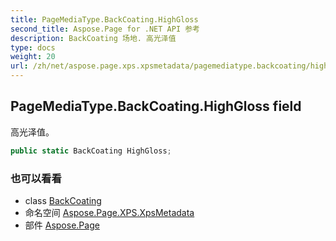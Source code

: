 ```yaml
---
title: PageMediaType.BackCoating.HighGloss
second_title: Aspose.Page for .NET API 参考
description: BackCoating 场地. 高光泽值
type: docs
weight: 20
url: /zh/net/aspose.page.xps.xpsmetadata/pagemediatype.backcoating/highgloss/
---
```

## PageMediaType.BackCoating.HighGloss field

高光泽值。

```csharp
public static BackCoating HighGloss;
```

### 也可以看看

* class [BackCoating](../)
* 命名空间 [Aspose.Page.XPS.XpsMetadata](../../pagemediatype.backcoating/)
* 部件 [Aspose.Page](../../../)


